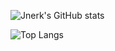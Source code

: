 ![Jnerk's GitHub stats](https://github-readme-stats.vercel.app/api?username=jnerk&show_icons=true&theme=ayu-mirage&hide_title=true)

![Top Langs](https://github-readme-stats.vercel.app/api/top-langs/?username=jnerk&layout=donut&theme=ayu-mirage&hide_title=true)

